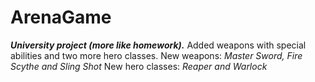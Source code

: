 # ArenaGame
***University project (more like homework).***
Added weapons with special abilities and two more hero classes.
New weapons: *Master Sword, Fire Scythe and Sling Shot*
New hero classes: *Reaper and Warlock*

